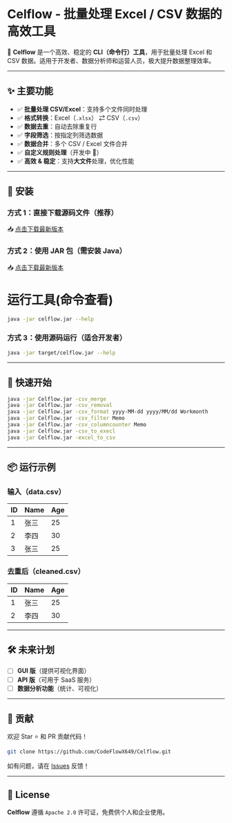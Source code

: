 # Celflow - 批量处理 Excel / CSV 数据的高效工具

🚀 **Celflow** 是一个高效、稳定的 **CLI（命令行）工具**，用于批量处理 Excel 和 CSV 数据。适用于开发者、数据分析师和运营人员，极大提升数据整理效率。

---

## ✨ 主要功能
- ✅ **批量处理 CSV/Excel**：支持多个文件同时处理
- ✅ **格式转换**：Excel（`.xlsx`） ⇄ CSV（`.csv`）
- ✅ **数据去重**：自动去除重复行
- ✅ **字段筛选**：按指定列筛选数据
- ✅ **数据合并**：多个 CSV / Excel 文件合并
- ✅ **自定义规则处理**（开发中 🚀）
- ✅ **高效 & 稳定**：支持**大文件**处理，优化性能

---

## 📌 安装

### 方式 1：直接下载源码文件（推荐）
📥 [点击下载最新版本](https://github.com/CodeFlowX649/Celflow-Batch-Excel-CSV/tree/master)

### 方式 2：使用 JAR 包（需安装 Java）
📥 [点击下载最新版本](https://github.com/CodeFlowX649/Celflow-Batch-Excel-CSV/tree/main)


# 运行工具(命令查看)
```bash
java -jar celflow.jar --help

```


### 方式 3：使用源码运行（适合开发者）
```bash
java -jar target/celflow.jar --help
```

---

## 🚀 快速开始

```bash
java -jar Celflow.jar -csv_merge                                                --合并csv
java -jar Celflow.jar -csv_removal                                              --csv 相同数据行去重/删除全是空值的行
java -jar Celflow.jar -csv_format yyyy-MM-dd yyyy/MM/dd Workmonth               --csv 相同数据行去重/删除全是空值的行
java -jar Celflow.jar -csv_filter Memo                                          --csv 按某一列的值拆分成多个 CSV 文件（比如按“部门”拆分）
java -jar Celflow.jar -csv_columncounter Memo                                   --csv 统计某列的唯一值个数（如不同的“城市”数量）
java -jar Celflow.jar -csv_to_execl                                             --csv转execl
java -jar Celflow.jar -excel_to_csv                                             --execl转csv
```

---

## 📦 运行示例
### **输入（data.csv）**
| ID  | Name  | Age |
|-----|------|-----|
| 1   | 张三 | 25  |
| 2   | 李四 | 30  |
| 3   | 张三 | 25  |

### **去重后（cleaned.csv）**
| ID  | Name  | Age |
|-----|------|-----|
| 1   | 张三 | 25  |
| 2   | 李四 | 30  |

---

## 🛠️ 未来计划
- [ ] **GUI 版**（提供可视化界面）
- [ ] **API 版**（可用于 SaaS 服务）
- [ ] **数据分析功能**（统计、可视化）

---

## 🤝 贡献
欢迎 Star ⭐ 和 PR 贡献代码！

```bash
git clone https://github.com/CodeFlowX649/Celflow.git
```

如有问题，请在 [Issues](https://github.com/CodeFlowX649/Celflow-Batch-Excel-CSV/issues) 反馈！

---

## 📄 License
**Celflow** 遵循 `Apache 2.0` 许可证，免费供个人和企业使用。
